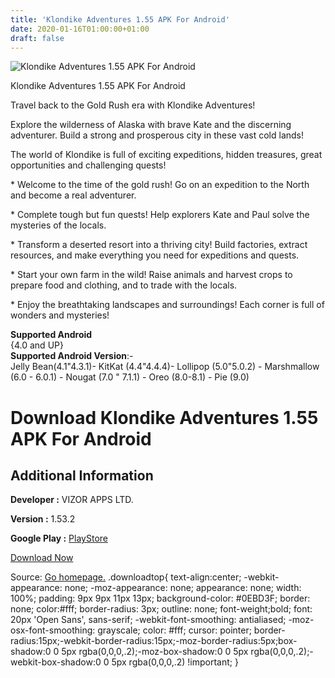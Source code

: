 ```yaml
---
title: 'Klondike Adventures 1.55 APK For Android'
date: 2020-01-16T01:00:00+01:00
draft: false
---
```


![Klondike Adventures 1.55 APK For Android](https://i2.wp.com/apkhome.net/wp-content/uploads/2020/01/Klondike-Adventures-1.55.png "Klondike Adventures 1.55 APK For Android")

  

Klondike Adventures 1.55 APK For Android

Travel back to the Gold Rush era with Klondike Adventures!

Explore the wilderness of Alaska with brave Kate and the discerning adventurer. Build a strong and prosperous city in these vast cold lands!

The world of Klondike is full of exciting expeditions, hidden treasures, great opportunities and challenging quests!

\* Welcome to the time of the gold rush! Go on an expedition to the North and become a real adventurer.

\* Complete tough but fun quests! Help explorers Kate and Paul solve the mysteries of the locals.

\* Transform a deserted resort into a thriving city! Build factories, extract resources, and make everything you need for expeditions and quests.

\* Start your own farm in the wild! Raise animals and harvest crops to prepare food and clothing, and to trade with the locals.

\* Enjoy the breathtaking landscapes and surroundings! Each corner is full of wonders and mysteries!

**Supported Android**  
{4.0 and UP}  
**Supported Android Version**:-  
Jelly Bean(4.1"4.3.1)- KitKat (4.4"4.4.4)- Lollipop (5.0"5.0.2) - Marshmallow (6.0 - 6.0.1) - Nougat (7.0 " 7.1.1) - Oreo (8.0-8.1) - Pie (9.0)

Download Klondike Adventures 1.55 APK For Android
=================================================

Additional Information
----------------------

**Developer :** VIZOR APPS LTD.

**Version :** 1.53.2

**Google Play :** [PlayStore](https://play.google.com/store/apps/details?id=com.vizorapps.klondike)

  

[Download Now](https://store4app.co/post/klondike-adventures-1-55-apk-for-android_1579109885)

  
Source: [Go homepage.](https://store4app.co/post/klondike-adventures-1-55-apk-for-android_1579109885) .downloadtop{ text-align:center; -webkit-appearance: none; -moz-appearance: none; appearance: none; width: 100%; padding: 9px 9px 11px 13px; background-color: #0EBD3F; border: none; color:#fff; border-radius: 3px; outline: none; font-weight;bold; font: 20px 'Open Sans', sans-serif; -webkit-font-smoothing: antialiased; -moz-osx-font-smoothing: grayscale; color: #fff; cursor: pointer; border-radius:15px;-webkit-border-radius:15px;-moz-border-radius:5px;box-shadow:0 0 5px rgba(0,0,0,.2);-moz-box-shadow:0 0 5px rgba(0,0,0,.2);-webkit-box-shadow:0 0 5px rgba(0,0,0,.2) !important; }